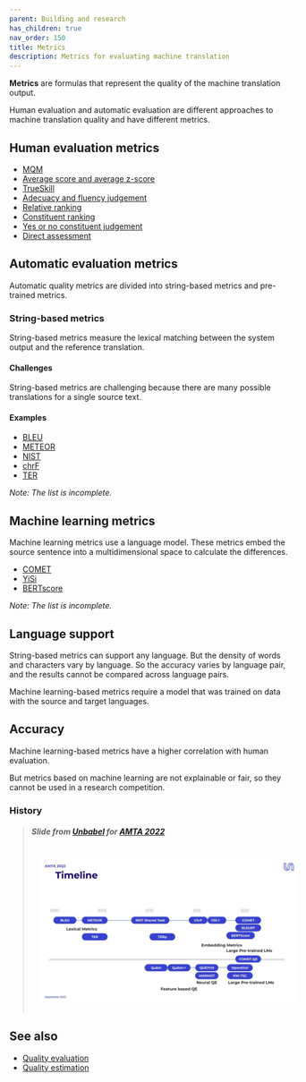```yaml
---
parent: Building and research
has_children: true
nav_order: 150
title: Metrics
description: Metrics for evaluating machine translation
---
```


**Metrics** are formulas that represent the quality of the machine translation output.

Human evaluation and automatic evaluation are different approaches to machine translation quality and have different metrics.

## Human evaluation metrics

- [MQM](human-evaluation-metrics.md#mqm)
- [Average score and average z-score](human-evaluation-metrics.md#average-score-and-average-z-score)
- [TrueSkill](human-evaluation-metrics.md#trueskill)
- [Adecuacy and fluency judgement](human-evaluation-metrics.md#adequacy-and-fluency-judgement)
- [Relative ranking](human-evaluation-metrics.md#relative-ranking)
- [Constituent ranking](human-evaluation-metrics.md#constituent-ranking)
- [Yes or no constituent judgement](human-evaluation-metrics.md#yes-and-no-constituent-judgement)
- [Direct assessment](human-evaluation-metrics.md#direct-assessment)


## Automatic evaluation metrics

Automatic quality metrics are divided into string-based metrics and pre-trained metrics.

### String-based metrics

String-based metrics measure the lexical matching between the system output and the reference translation.

#### Challenges

String-based metrics are challenging because there are many possible translations for a single source text.

#### Examples

- [BLEU](bleu.md)
- [METEOR](meteor.md)
- [NIST](nist.md)
- [chrF](chrf.md)
- [TER](ter.md)

*Note: The list is incomplete.*

## Machine learning metrics

Machine learning metrics use a language model. These metrics embed the source sentence into a multidimensional space to calculate the differences.

- [COMET](comet.md)
- [YiSi](yisi.md)
- [BERTscore](bertscore.md)

*Note: The list is incomplete.*

## Language support

String-based metrics can support any language. But the density of words and characters vary by language. So the accuracy varies by language pair, and the results cannot be compared across language pairs.

Machine learning-based metrics require a model that was trained on data with the source and target languages.


## Accuracy

Machine learning-based metrics have a higher correlation with human evaluation.

But metrics based on machine learning are not explainable or fair, so they cannot be used in a research competition.


### History
>
> ##### Slide from [Unbabel](/industry/companies.md#unbabel) for [AMTA 2022](/events/amta2022.md)
> <img title='Evaluation timeline' src='/quality/metrics/timeline.jpg' width='700' style='padding: 1em;' />


## See also

- [Quality evaluation](building-and-research/quality-evaluation.md)
- [Quality estimation](building-and-research/quality-estimation.md)
